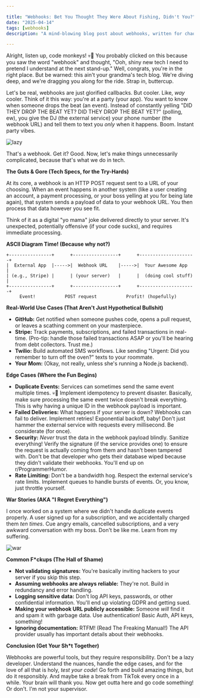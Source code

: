 ```yaml
---

title: "Webhooks: Bet You Thought They Were About Fishing, Didn't You?"
date: "2025-04-14"
tags: [webhooks]
description: "A mind-blowing blog post about webhooks, written for chaotic Gen Z engineers who are probably scrolling TikTok right now instead of building something cool."

---
```


Alright, listen up, code monkeys! 💀🙏 You probably clicked on this because you saw the word "webhook" and thought, "Ooh, shiny new tech I need to pretend I understand at the next stand-up." Well, congrats, you're in the right place. But be warned: this ain't your grandma's tech blog. We're diving deep, and we're dragging you along for the ride. Strap in, buttercup.

Let's be real, webhooks are just glorified callbacks. But cooler. Like, *way* cooler. Think of it this way: you're at a party (your app). You want to know when someone drops the beat (an event). Instead of constantly yelling "DID THEY DROP THE BEAT YET? DID THEY DROP THE BEAT YET?" (polling, ew), you give the DJ (the external service) your phone number (the webhook URL) and tell them to text you *only* when it happens. Boom. Instant party vibes.

![lazy](https://i.imgflip.com/72v34h.jpg)

That's a webhook. Get it? Good. Now, let's make things unnecessarily complicated, because that's what we do in tech.

**The Guts & Gore (Tech Specs, for the Try-Hards)**

At its core, a webhook is an HTTP POST request sent to a URL of your choosing. When an event happens in another system (like a user creating an account, a payment processing, or your boss yelling at you for being late again), that system sends a payload of data to your webhook URL. You then process that data however you see fit.

Think of it as a digital "yo mama" joke delivered directly to your server. It's unexpected, potentially offensive (if your code sucks), and requires immediate processing.

**ASCII Diagram Time! (Because why not?)**

```
+----------------+      +-----------------+      +---------------------+
|  External App  |----->|  Webhook URL    |----->|  Your Awesome App  |
| (e.g., Stripe) |      | (your server)   |      |  (doing cool stuff) |
+----------------+      +-----------------+      +---------------------+
     Event!           POST request           Profit! (hopefully)
```

**Real-World Use Cases (That Aren't Just Hypothetical Bullshit)**

*   **GitHub:** Get notified when someone pushes code, opens a pull request, or leaves a scathing comment on your masterpiece.
*   **Stripe:** Track payments, subscriptions, and failed transactions in real-time. (Pro-tip: handle those failed transactions ASAP or you'll be hearing from debt collectors. Trust me.)
*   **Twilio:** Build automated SMS workflows. Like sending "Urgent: Did you remember to turn off the oven?" texts to your roommate.
*   **Your Mom:** (Okay, not really, unless she's running a Node.js backend).

**Edge Cases (Where the Fun Begins)**

*   **Duplicate Events:** Services can sometimes send the same event multiple times. 💀🙏 Implement idempotency to prevent disaster. Basically, make sure processing the same event twice doesn't break everything. This is why having a unique ID in the webhook payload is important.
*   **Failed Deliveries:** What happens if your server is down? Webhooks can fail to deliver. Implement retries! Exponential backoff, baby! Don't just hammer the external service with requests every millisecond. Be considerate (for once).
*   **Security:** *Never* trust the data in the webhook payload blindly. Sanitize everything! Verify the signature (if the service provides one) to ensure the request is actually coming from them and hasn't been tampered with. Don't be that developer who gets their database wiped because they didn't validate their webhooks. You'll end up on r/ProgrammerHumor.
*   **Rate Limiting:** Don't be a bandwidth hog. Respect the external service's rate limits. Implement queues to handle bursts of events. Or, you know, just throttle yourself.

**War Stories (AKA "I Regret Everything")**

I once worked on a system where we didn't handle duplicate events properly. A user signed up for a subscription, and we accidentally charged them *ten times*. Cue angry emails, cancelled subscriptions, and a very awkward conversation with my boss. Don't be like me. Learn from my suffering.

![war](https://i.kym-cdn.com/photos/images/newsfeed/000/757/779/5a6.gif)

**Common F\*ckups (The Hall of Shame)**

*   **Not validating signatures:** You're basically inviting hackers to your server if you skip this step.
*   **Assuming webhooks are always reliable:** They're not. Build in redundancy and error handling.
*   **Logging sensitive data:** Don't log API keys, passwords, or other confidential information. You'll end up violating GDPR and getting sued.
*   **Making your webhook URL publicly accessible:** Someone *will* find it and spam it with garbage data. Use authentication! Basic Auth, API keys, something!
*   **Ignoring documentation:** RTFM! (Read The Freaking Manual!) The API provider usually has important details about their webhooks.

**Conclusion (Get Your Sh\*t Together)**

Webhooks are powerful tools, but they require responsibility. Don't be a lazy developer. Understand the nuances, handle the edge cases, and for the love of all that is holy, *test your code*! Go forth and build amazing things, but do it responsibly. And maybe take a break from TikTok every once in a while. Your brain will thank you. Now get outta here and go code something! Or don't. I'm not your supervisor.
